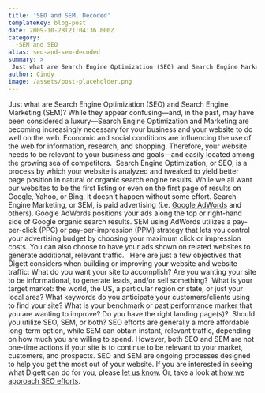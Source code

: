 ```yaml
---
title: 'SEO and SEM, Decoded'
templateKey: blog-post
date: 2009-10-28T21:04:36.000Z
category: 
  -SEM and SEO
alias: seo-and-sem-decoded
summary: > 
 Just what are Search Engine Optimization (SEO) and Search Engine Marketing (SEM)? While they appear confusing—and, in the past, may have been considered a luxury—Search Engine Optimization and Marketing are becoming increasingly necessary for your business and your website to do well on the web. Economic and social conditions are influencing the use of the web for information, research, and shopping. Therefore, your website needs to be relevant to your business and goals—and easily located among the growing sea of competitors.  
author: Cindy
image: /assets/post-placeholder.png
---
```


Just what are Search Engine Optimization (SEO) and Search Engine Marketing (SEM)? While they appear confusing—and, in the past, may have been considered a luxury—Search Engine Optimization and Marketing are becoming increasingly necessary for your business and your website to do well on the web. Economic and social conditions are influencing the use of the web for information, research, and shopping. Therefore, your website needs to be relevant to your business and goals—and easily located among the growing sea of competitors.  Search Engine Optimization, or SEO, is a process by which your website is analyzed and tweaked to yield better page position in natural or organic search engine results. While we all want our websites to be the first listing or even on the first page of results on Google, Yahoo, or Bing, it doesn't happen without some effort. Search Engine Marketing, or SEM, is paid advertising (i.e. [Google AdWords](http://adwords.google.com) and others). Google AdWords positions your ads along the top or right-hand side of Google organic search results. SEM using AdWords utilizes a pay-per-click (PPC) or pay-per-impression (PPM) strategy that lets you control your advertising budget by choosing your maximum click or impression costs. You can also choose to have your ads shown on related websites to generate additional, relevant traffic.   Here are just a few objectives that Digett considers when building or improving your website and website traffic: What do you want your site to accomplish? Are you wanting your site to be informational, to generate leads, and/or sell something?  What is your target market: the world, the US, a particular region or state, or just your local area? What keywords do you anticipate your customers/clients using to find your site? What is your benchmark or past performance marker that you are wanting to improve? Do you have the right landing page(s)?  Should you utilize SEO, SEM, or both? SEO efforts are generally a more affordable long-term option, while SEM can obtain instant, relevant traffic, depending on how much you are willing to spend. However, both SEO and SEM are not one-time actions if your site is to continue to be relevant to your market, customers, and prospects. SEO and SEM are ongoing processes designed to help you get the most out of your website. If you are interested in seeing what Digett can do for you, please [let us know](/contact). Or, take a look at [how we approach SEO efforts](/insights/good-seo-isn-t-about-sleight-hand).